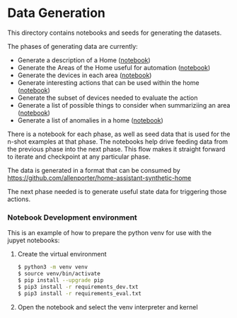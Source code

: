 # Data Generation

This directory contains notebooks and seeds for generating the datasets.

The phases of generating data are currently:

- Generate a description of a Home ([notebook](homes.ipynb))
- Generate the Areas of the Home useful for automation ([notebook](areas.ipynb))
- Generate the devices in each area ([notebook](devices.ipynb))
- Generate interesting actions that can be used within the home ([notebook](device-actions.ipynb))
- Generate the subset of devices needed to evaluate the action
- Generate a list of possible things to consider when summariziing an area ([notebook](summaries.ipynb))
- Generate a list of anomalies in a home ([notebook](anomalies.ipynb))

There is a notebook for each phase, as well as seed data that is used for the
n-shot examples at that phase. The notebooks help drive feeding data from the
previous phase into the next phase. This flow makes it straight forward to
iterate and checkpoint at any particular phase.

The data is generated in a format that can be consumed by https://github.com/allenporter/home-assistant-synthetic-home

The next phase needed is to generate useful state data for triggering those actions.

### Notebook Development environment

This is an example of how to prepare the python venv for use with the jupyet notebooks:

1. Create the virtual environment

   ```bash
   $ python3 -m venv venv
   $ source venv/bin/activate
   $ pip install --upgrade pip
   $ pip3 install -r requirements_dev.txt
   $ pip3 install -r requirements_eval.txt
   ```

1. Open the notebook and select the venv interpreter and kernel
